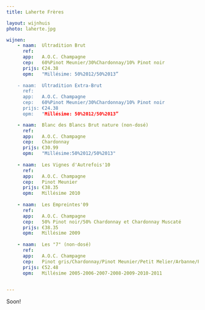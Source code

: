 ```yaml
---
title: Laherte Frères

layout: wijnhuis
photo: laherte.jpg

wijnen:
    - naam:  Ultradition Brut
      ref:   
      app:   A.O.C. Champagne
      cep:   60%Pinot Meunier/30%Chardonnay/10% Pinot noir
      prijs: €24.38
      opm:   "Millésime: 50%2012/50%2013”
    
    - naam:  Ultradition Extra-Brut
      ref:   
      app:   A.O.C. Champagne
      cep:   60%Pinot Meunier/30%Chardonnay/10% Pinot noir
      prijs: €24.38
      opm:   "Millésime: 50%2012/50%2013”    

    - naam:  Blanc des Blancs Brut nature (non-dosé)
      ref:   
      app:   A.O.C. Champagne
      cep:   Chardonnay
      prijs: €30.99
      opm:   "Millésime:50%2012/50%2013"
      
    - naam:  Les Vignes d'Autrefois'10
      ref:   
      app:   A.O.C. Champagne
      cep:   Pinot Meunier
      prijs: €38.35
      opm:   Millésime 2010
      
    - naam:  Les Empreintes'09
      ref:   
      app:   A.O.C. Champagne
      cep:   50% Pinot noir/50% Chardonnay et Chardonnay Muscaté
      prijs: €38.35
      opm:   Millésime 2009
      
    - naam:  Les "7" (non-dosé)
      ref:
      app:   A.O.C. Champagne
      cep:   Pinot gris/Chardonnay/Pinot Meunier/Petit Melier/Arbanne/Pinot noir/Pinot blanc
      prijs: €52.48
      opm:   Millésime 2005-2006-2007-2008-2009-2010-2011

 
---
```

Soon!



